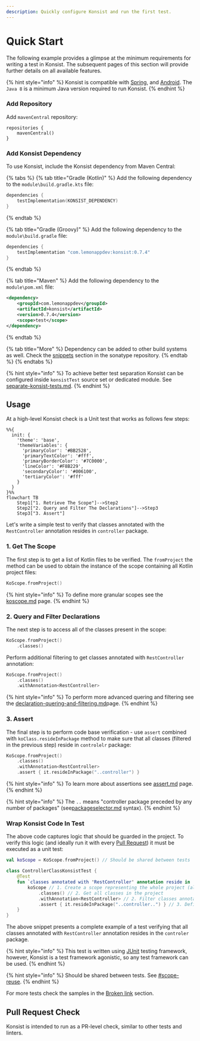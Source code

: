 ```yaml
---
description: Quickly configure Konsist and run the first test.
---
```


# Quick Start

The following example provides a glimpse at the minimum requirements for writing a test in Konsist. The subsequent pages of this section will provide further details on all available features.

{% hint style="info" %}
Konsist is compatible with [Spring](https://spring.io/), and [Android](https://www.android.com/). The `Java 8` is a minimum Java version required to run Konsist.
{% endhint %}

### Add Repository

Add `mavenCentral` repository:

```
repositories {
    mavenCentral()
}
```

### Add Konsist Dependency

To use Konsist, include the Konsist dependency from Maven Central:

{% tabs %}
{% tab title="Gradle (Kotlin)" %}
Add the following dependency to the `module\build.gradle.kts` file:

```kotlin
dependencies {
    testImplementation(KONSIST_DEPENDENCY)
}
```
{% endtab %}

{% tab title="Gradle (Groovy)" %}
Add the following dependency to the `module\build.gradle` file:

```groovy
dependencies {
    testImplementation "com.lemonappdev:konsist:0.7.4"
}
```
{% endtab %}

{% tab title="Maven" %}
Add the following dependency to the `module\pom.xml` file:

```xml
<dependency>
    <groupId>com.lemonappdev</groupId>
    <artifactId>konsist</artifactId>
    <version>0.7.4</version>
    <scope>test</scope>
</dependency>
```
{% endtab %}

{% tab title="More" %}
Dependency can be added to other build systems as well. Check the [snippets](https://central.sonatype.com/artifact/com.lemonappdev/konsist) section in the sonatype repository.&#x20;
{% endtab %}
{% endtabs %}

{% hint style="info" %}
To achieve better test separation Konsist can be configured inside `konsistTest` source set or dedicated module. See [separate-konsist-tests.md](separate-konsist-tests.md "mention").
{% endhint %}

## Usage

At a high-level Konsist check is a Unit test that works as follows few steps:

```mermaid
%%{
  init: {
    'theme': 'base',
    'themeVariables': {
      'primaryColor': '#BB2528',
      'primaryTextColor': '#fff',
      'primaryBorderColor': '#7C0000',
      'lineColor': '#F8B229',
      'secondaryColor': '#006100',
      'tertiaryColor': '#fff'
    }
  }
}%%
flowchart TB
    Step1["1. Retrieve The Scope"]-->Step2
    Step2["2. Query and Filter The Declarations"]-->Step3
    Step3["3. Assert"]
```

Let's write a simple test to verify that classes annotated with the `RestController` annotation resides in `controller` package.

### 1. Get The Scope

The first step is to get a list of Kotlin files to be verified. The `fromProject` the method can be used to obtain the instance of the scope containing all Kotlin project files:

```kotlin
KoScope.fromProject()
```

{% hint style="info" %}
To define more granular scopes see the [koscope.md](../features/koscope.md "mention") page.
{% endhint %}

### 2. Query and Filter Declarations

The next step is to access all of the classes present in the scope:

```kotlin
KoScope.fromProject()
    .classes()

```

Perform additional filtering to get classes annotated with `RestController` annotation:

```kotlin
KoScope.fromProject()
    .classes()
    .withAnnotation<RestController>
```

{% hint style="info" %}
To perform more advanced quering and filtering see the [declaration-quering-and-filtering.md](../features/declaration-quering-and-filtering.md "mention")page.
{% endhint %}

### 3. Assert

The final step is to perform code base verification - use `assert` combined with  `koClass.resideInPackage` method to make sure that all classes (filtered in the previous step) reside in `controlelr` package:

```kotlin
KoScope.fromProject()
    .classes()
    .withAnnotation<RestController>
    .assert { it.resideInPackage("..controller") }
```

{% hint style="info" %}
To learn more about assertions see [assert.md](../features/assert.md "mention") page.
{% endhint %}

{% hint style="info" %}
The `..` means "controller package preceded by any number of packages" (see[packageselector.md](../features/packageselector.md "mention") syntax).
{% endhint %}

### Wrap Konsist Code In Test

The above code captures logic that should be guarded in the project. To verify this logic (and ideally run it with every [Pull Request](https://docs.github.com/en/pull-requests/collaborating-with-pull-requests/proposing-changes-to-your-work-with-pull-requests/about-pull-requests)) it must be executed as a unit test:

```kotlin
val koScope = KoScope.fromProject() // Should be shared between tests

class ControllerClassKonsistTest {
    @Test
    fun `classes annotated with 'RestController' annotation reside in 'controller' package`() {
        koScope // 1. Create a scope representing the whole project (all Kotlin files in project)
            .classes() // 2. Get all classes in the project
            .withAnnotation<RestController> // 2. Filter classes annotated with 'RestController'
            .assert { it.resideInPackage("..controller..") } // 3. Define the assertion
    }
}
```

The above snippet presents a complete example of a test verifying that all classes annotated with `RestController` annotation resides in the `controler` package.

{% hint style="info" %}
This test is written using [JUnit](https://junit.org/) testing framework, however, Konsist is a test framework agonistic, so any test framework can be used.
{% endhint %}

{% hint style="info" %}
Should be shared between tests. See [#scope-reuse](../features/koscope.md#scope-reuse "mention").
{% endhint %}

For more tests check the samples in the [Broken link](broken-reference "mention") section.

## Pull Request Check

Konsist is intended to run as a PR-level check, similar to other tests and linters.&#x20;

